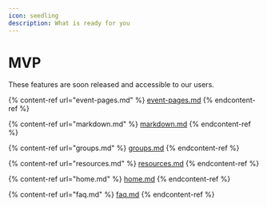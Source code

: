 ```yaml
---
icon: seedling
description: What is ready for you
---
```


# MVP

These features are soon released and accessible to our users.

{% content-ref url="event-pages.md" %}
[event-pages.md](event-pages.md)
{% endcontent-ref %}

{% content-ref url="markdown.md" %}
[markdown.md](markdown.md)
{% endcontent-ref %}

{% content-ref url="groups.md" %}
[groups.md](groups.md)
{% endcontent-ref %}

{% content-ref url="resources.md" %}
[resources.md](resources.md)
{% endcontent-ref %}

{% content-ref url="home.md" %}
[home.md](home.md)
{% endcontent-ref %}

{% content-ref url="faq.md" %}
[faq.md](faq.md)
{% endcontent-ref %}
